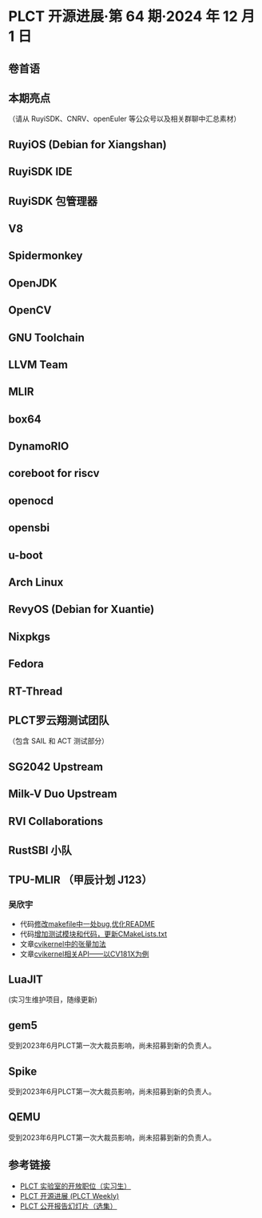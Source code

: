 # PLCT 开源进展·第 64 期·2024 年 12 月 1 日

## 卷首语


## 本期亮点

（请从 RuyiSDK、CNRV、openEuler 等公众号以及相关群聊中汇总素材）

## RuyiOS (Debian for Xiangshan)

## RuyiSDK IDE

## RuyiSDK 包管理器

## V8

## Spidermonkey

## OpenJDK

## OpenCV

## GNU Toolchain

## LLVM Team

## MLIR

## box64

## DynamoRIO

## coreboot for riscv

## openocd

## opensbi

## u-boot

## Arch Linux

## RevyOS (Debian for Xuantie)

## Nixpkgs

## Fedora

## RT-Thread

## PLCT罗云翔测试团队

（包含 SAIL 和 ACT 测试部分）

## SG2042 Upstream

## Milk-V Duo Upstream

## RVI Collaborations

## RustSBI 小队

## TPU-MLIR （甲辰计划 J123）

### 吴欣宇
- 代码[修改makefile中一处bug,优化README](hhttps://github.com/sophgo/cvibuilder/pull/3)
- 代码[增加测试模块和代码，更新CMakeLists.txt](https://github.com/sophgo/cvikernel/pull/4)
- 文章[cvikernel中的张量加法](https://zhuanlan.zhihu.com/p/9151935051)
- 文章[cvikernel相关API——以CV181X为例](https://zhuanlan.zhihu.com/p/9372850778)


## LuaJIT

(实习生维护项目，随缘更新)

## gem5

受到2023年6月PLCT第一次大裁员影响，尚未招募到新的负责人。

## Spike

受到2023年6月PLCT第一次大裁员影响，尚未招募到新的负责人。

## QEMU

受到2023年6月PLCT第一次大裁员影响，尚未招募到新的负责人。

## 参考链接

- [PLCT 实验室的开放职位（实习生）](https://github.com/plctlab/weloveinterns/blob/master/open-internships.md)
- [PLCT 开源进展 (PLCT Weekly)](https://github.com/plctlab/PLCT-Weekly)
- [PLCT 公开报告幻灯片（选集）](https://github.com/plctlab/PLCT-Open-Reports)
